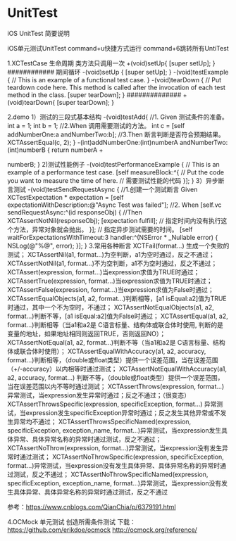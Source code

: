 # UnitTest
iOS UnitTest 简要说明

iOS单元测试UnitTest
command+u快捷方式运行 command+6跳转所有UntiTest

1.XCTestCase 生命周期 类方法只调用一次
+(void)setUp{
[super setUp];
}
############
期间循环
-(void)setUp {
[super setUp];
}
-(void)testExample {
// This is an example of a functional test case.
}
-(void)tearDown {
// Put teardown code here. This method is called after the invocation of each test method in the class.
[super tearDown];
}
##############
+(void)tearDown{
[super tearDown];
}

2.demo
1）测试的三段式基本结构
-(void)testAdd{
//1. Given 测试条件的准备。
int a = 1;
int b = 1;
//2.When 调用需要测试的方法。
int c = [self addNumberOne:a andNumberTwo:b];
//3.Then 断言判断是否符合预期结果。
XCTAssertEqual(c, 2);
}
-(int)addNumberOne:(int)numberA andNumberTwo:(int)numberB {
return numberA +

numberB;
}
2)测试性能例子
-(void)testPerformanceExample {
// This is an example of a performance test case.
[self measureBlock:^{
// Put the code you want to measure the time of here.
// 需要测试性能的代码
}];
}
3）异步断言测试
-(void)testSendRequestAsync {
//1.创建一个测试断言 Given
XCTestExpectation * expectation = [self expectationWithDescription:@"Async Test was failed"];
//2. When
[self.vc sendRequestAsync:^(id responseObj) {
//Then
XCTAssertNotNil(responseObj);
[expectation fulfill]; // 指定时间内没有执行这个方法，异常对象就会抛出。
}];
// 指定异步测试需要的时间。
[self waitForExpectationsWithTimeout:3 handler:^(NSError * _Nullable error) {
NSLog(@"%@", error);
}];
}
3.常用各种断言
XCTFail(format…) 生成一个失败的测试；
XCTAssertNil(a1, format...)为空判断，a1为空时通过，反之不通过；
XCTAssertNotNil(a1, format…)不为空判断，a1不为空时通过，反之不通过；
XCTAssert(expression, format...)当expression求值为TRUE时通过；
XCTAssertTrue(expression, format...)当expression求值为TRUE时通过；
XCTAssertFalse(expression, format...)当expression求值为False时通过；
XCTAssertEqualObjects(a1, a2, format...)判断相等，[a1 isEqual:a2]值为TRUE时通过，其中一个不为空时，不通过；
XCTAssertNotEqualObjects(a1, a2, format...)判断不等，[a1 isEqual:a2]值为False时通过；
XCTAssertEqual(a1, a2, format...)判断相等（当a1和a2是 C语言标量、结构体或联合体时使用, 判断的是变量的地址，如果地址相同则返回TRUE，否则返回NO）；
XCTAssertNotEqual(a1, a2, format...)判断不等（当a1和a2是 C语言标量、结构体或联合体时使用）；
XCTAssertEqualWithAccuracy(a1, a2, accuracy, format...)判断相等，（double或float类型）提供一个误差范围，当在误差范围（+/-accuracy）以内相等时通过测试；
XCTAssertNotEqualWithAccuracy(a1, a2, accuracy, format...) 判断不等，（double或float类型）提供一个误差范围，当在误差范围以内不等时通过测试；
XCTAssertThrows(expression, format...)异常测试，当expression发生异常时通过；反之不通过；（很变态） XCTAssertThrowsSpecific(expression, specificException, format...) 异常测试，当expression发生specificException异常时通过；反之发生其他异常或不发生异常均不通过；
XCTAssertThrowsSpecificNamed(expression, specificException, exception_name, format...)异常测试，当expression发生具体异常、具体异常名称的异常时通过测试，反之不通过；
XCTAssertNoThrow(expression, format…)异常测试，当expression没有发生异常时通过测试；
XCTAssertNoThrowSpecific(expression, specificException, format...)异常测试，当expression没有发生具体异常、具体异常名称的异常时通过测试，反之不通过；
XCTAssertNoThrowSpecificNamed(expression, specificException, exception_name, format...)异常测试，当expression没有发生具体异常、具体异常名称的异常时通过测试，反之不通过

参考：https://www.cnblogs.com/QianChia/p/6379191.html

4.OCMock 单元测试 创造所需条件测试
下载：https://github.com/erikdoe/ocmock
http://ocmock.org/reference/





